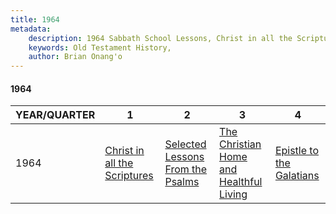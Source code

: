 ```yaml
---
title: 1964
metadata:
    description: 1964 Sabbath School Lessons, Christ in all the Scriptures, Selected Lessons From the Psalms, The Christian Home and Healthful Living, Epistle to the Galatians
    keywords: Old Testament History,
    author: Brian Onang'o
---
```


#### 1964

YEAR/QUARTER |   1  | 2| 3| 4
-------------|------------|---|--|---
1964   |  [Christ in all the Scriptures](/1961-1970/1964/quarter1) | [Selected Lessons From the Psalms](/1961-1970/1964/quarter2) | [The Christian Home and Healthful Living](/1961-1970/1964/quarter3) | [Epistle to the Galatians](/1961-1970/1964/quarter4) |
 
